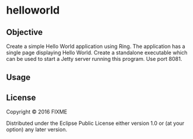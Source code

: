 # helloworld

## Objective

Create a simple Hello World application using Ring. The application
has a single page displaying Hello World. Create a standalone
executable which can be used to start a Jetty server running this
program. Use port 8081.

## Usage


## License

Copyright © 2016 FIXME

Distributed under the Eclipse Public License either version 1.0 or (at
your option) any later version.

